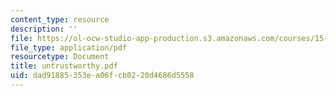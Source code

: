 ```yaml
---
content_type: resource
description: ''
file: https://ol-ocw-studio-app-production.s3.amazonaws.com/courses/15-667-negotiation-and-conflict-management-spring-2001/dad91885353ea06fcb0220d4686d5558_untrustworthy.pdf
file_type: application/pdf
resourcetype: Document
title: untrustworthy.pdf
uid: dad91885-353e-a06f-cb02-20d4686d5558
---
```

